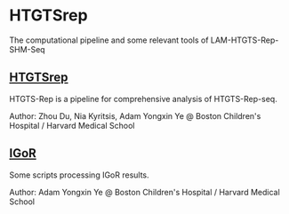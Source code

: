 # HTGTSrep
The computational pipeline and some relevant tools of LAM-HTGTS-Rep-SHM-Seq

## [HTGTSrep](https://github.com/Yyx2626/HTGTSrep/tree/master/HTGTSrep)
HTGTS-Rep is a pipeline for comprehensive analysis of HTGTS-Rep-seq.

Author: Zhou Du, Nia Kyritsis, Adam Yongxin Ye @ Boston Children's Hospital / Harvard Medical School

## [IGoR](https://github.com/Yyx2626/HTGTSrep/tree/master/IGoR)
Some scripts processing IGoR results.

Author: Adam Yongxin Ye @ Boston Children's Hospital / Harvard Medical School

